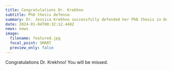 ```yaml
---
title: Congratulations Dr. Krekhno
subtitle: PhD thesis defense
summary: D﻿r. Jessica Krekhno successfully defended her PhD thesis in December 2023
date: 2024-01-04T00:32:12.448Z
news: news
image:
  filename: featured.jpg
  focal_point: SMART
  preview_only: false
---
```

Congratulations Dr. Krekhno! You will be missed.